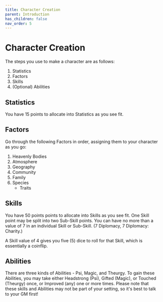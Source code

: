 ```yaml
---
title: Character Creation
parent: Introduction
has_children: false
nav_order: 5
---
```


# Character Creation

The steps you use to make a character are as follows:

1. Statistics
2. Factors
3. Skills
4. (Optional) Abilities

## Statistics

You have 15 points to allocate into Statistics as you see fit.

## Factors

Go through the following Factors in order, assigning them to your character as you go:

1. Heavenly Bodies
2. Atmosphere
3. Geography
4. Community
5. Family
6. Species
   * Traits

## Skills

You have 50 points points to allocate into Skills as you see fit. One Skill point may be split into two Sub-Skill points. You can have no more than a value of 7 in an individual Skill or Sub-Skill. (7 Diplomacy, 7 Diplomacy: Charity.)

A Skill value of 4 gives you five (5) dice to roll for that Skill, which is essentially a coinflip.

## Abilities

There are three kinds of Abilities - Psi, Magic, and Theurgy. To gain these Abilities, you may take either Headstrong (Psi), Gifted (Magic), or Touched (Theurgy) once, or Improved (any) one or more times. Please note that these skills and Abilities may not be part of your setting, so it's best to talk to your GM first!
